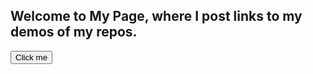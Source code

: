 ## Welcome to My Page, where I post links to my demos of my repos.

<button name="button" onclick="http://www.google.com">Click me</button>
